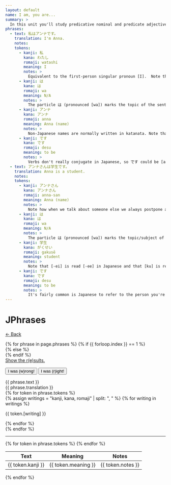 ```yaml
---
layout: default
name: I am, you are...
summary: >
  In this unit you'll study predicative nominal and predicate adjectives, i.e. phrases where the subject is connected to a noun or an adjective via the verb to be. These are phrases such as [Edward is an Englishman] or [I'm tall].
phrases:
  - text: 私はアンナです。
    translation: I'm Anna.
    notes:
    tokens:
      - kanji: 私
        kana: わたし
        romaji: watashi
        meaning: I
        notes: >
          Equivalent to the first-person singular pronoun [I].  Note that in Japanese the subject is often omitted when it's clear from the contenxt. So the phrase [Anna desu] would have been equally correct.
      - kanji: は
        kana: は
        romaji: wa
        meaning: N/A
        notes: >
          The particle は (pronounced [wa]) marks the topic of the sentence. In Japanese, two distinct particles are used to mark the topic and the subject of a sentence, respectively は and が. For the time being, you shouldn't be concerned over these.
      - kanji: アンナ
        kana: アンナ
        romaji: anna
        meaning: Anna (name)
        notes: >
          Non-Japanese names are normally written in katanata. Note that Japanese names, instead, can be written in multiple ways using kanji; for example, [健司], [健治] and [健二] are all different writings for Kenji.
      - kanji: です
        kana: です
        romaji: desu
        meaning: to be
        notes: >
          Verbs don't really conjugate in Japanese, so です could be [am] as well as [are] or [is]. Also, because Japanese doesn't differentiate between present and future, it could also be [will]. As per usual, context can help us decide among all these alternatives.
  - text: アンナさんは学生です。
    translation: Anna is a student.
    notes:
    tokens:
      - kanji: アンナさん
        kana: アンナさん
        romaji: anna-san
        meaning: Anna (name)
        notes: >
          Note how when we talk about someone else we always postpone a honorific to that person's name (here it's さん).
      - kanji: は
        kana: は
        romaji: wa
        meaning: N/A
        notes: >
          The particle は (pronounced [wa]) marks the topic/subject of the sentence.
      - kanji: 学生
        kana: がくせい
        romaji: gakusē
        meaning: student
        notes: >
          Note that [-ei] is read [-ee] in Japanese and that [ku] is read [k]. You can find [学生] written as [gakusei] in romaji, but don't be mistaken: it should be pronounced [gaksee].
      - kanji: です
        kana: です
        romaji: desu
        meaning: to be
        notes: >
          It's fairly common is Japanese to refer to the person you're talking to using the name (instead of the pronoun [you]). So without additional context we can't know whether the sentence here should be translated as [Anna is a student] or [you are a student].
---
```

<div class="row">
  <div class="col-12">
    <h1 class="display-3">JPhrases</h1>
    <p>
      <a href="{{ site.url }}">← Back</a>
    </p>
  </div>
</div>
{% for phrase in page.phrases %}
{% if {{ forloop.index }} == 1 %}
  <div class="row phrase-active">
{% else %}
  <div class="row phrase-inactive">
{% endif %} 
  <div class="col-12">
    <div class="card text-center">
      <div class="card-body">
        <div class="row">
          <div class="col-12">
            <a
               href="#"
               onclick="utils.showExplanation();"
               class="btn btn-dark btn-lg btn-block explain"
               style="margin-top: 15px; margin-bottom: 15px;">
                Show the r(e)sults.
            </a>
          </div>
        </div>
        <div class="row showable answer-buttons" style="margin-top: 15px; margin-bottom: 15px;">
          <div class="btn-group btn-group-lg btn-block">
            <button onclick="" type="button" class="btn btn-danger btn-block answer-button">I was (w)rong!</button>
            <button onclick="" type="button" class="btn btn-success btn-block answer-button">I was (r)ight!</button>
          </div>
        </div>
        <div class="alert alert-secondary text-center" role="alert">
          {{ phrase.text }}
        </div>
        <div class="alert alert-primary text-center showable" role="alert">
          {{ phrase.translation }}
        </div>
        <div class="row">
          {% for token in phrase.tokens %}
          <div class="col token">
              {% assign writings = "kanji, kana, romaji" | split: ", " %}
              {% for writing in writings %}
                <div class="row">
                  <p class="text-center" style="width: 100%;">{{ token.[writing] }}</p>
                </div>
              {% endfor %}
            </div>
          {% endfor %}
        </div>
        <hr>
        <div class="row">
          <table class="table explanation showable">
            <thead class="thead-dark">
              <tr>
                <th scope="col">Text</th>
                <th scope="col">Meaning</th>
                <th scope="col">Notes</th>
              </tr>
            </thead>
            <tbody>
              {% for token in phrase.tokens %}
              <tr>
                <td>{{ token.kanji }}</td>
                <td>{{ token.meaning }}</td>
                <td>{{ token.notes }}</td>
              </tr>
              {% endfor %}
            </tbody>
          </table>
        </div>
      </div>
    </div>
  </div>
</div>
{% endfor %}
